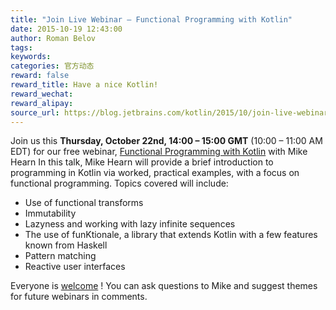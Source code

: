```yaml
---
title: "Join Live Webinar — Functional Programming with Kotlin"
date: 2015-10-19 12:43:00
author: Roman Belov
tags:
keywords:
categories: 官方动态
reward: false
reward_title: Have a nice Kotlin!
reward_wechat:
reward_alipay:
source_url: https://blog.jetbrains.com/kotlin/2015/10/join-live-webinar-functional-programming-with-kotlin/
---
```


Join us this <strong>Thursday, October 22nd, 14:00 – 15:00 GMT</strong> (10:00 – 11:00 AM EDT) for our free webinar,  [Functional Programming with Kotlin](http://info.jetbrains.com/Kotlin-Webinar-October2015-registration.html)  with Mike Hearn
In this talk, Mike Hearn will provide a brief introduction to programming in Kotlin via worked, practical examples, with a focus on functional programming.
Topics covered will include:

* Use of functional transforms
* Immutability
* Lazyness and working with lazy infinite sequences
* The use of funKtionale, a library that extends Kotlin with a few features known from Haskell
* Pattern matching
* Reactive user interfaces

Everyone is  [welcome](http://info.jetbrains.com/Kotlin-Webinar-October2015-registration.html) !
You can ask questions to Mike and suggest themes for future webinars in comments.
